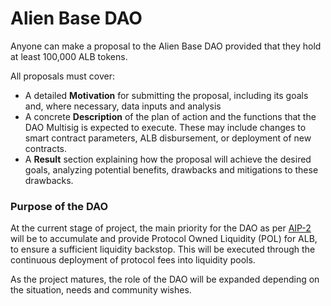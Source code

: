 # Alien Base DAO

Anyone can make a proposal to the Alien Base DAO provided that they hold at least 100,000 ALB tokens.

All proposals must cover:

* A detailed **Motivation** for submitting the proposal, including its goals and, where necessary, data inputs and analysis
* A concrete **Description** of the plan of action and the functions that the DAO Multisig is expected to execute. These may include changes to smart contract parameters, ALB disbursement, or deployment of new contracts.
* A **Result** section explaining how the proposal will achieve the desired goals, analyzing potential benefits, drawbacks and mitigations to these drawbacks.

### Purpose of the DAO

At the current stage of project, the main priority for the DAO as per [AIP-2](https://snapshot.org/#/alienbase-dex.eth/proposal/0xea788bd0daf9fb61acb0199874abc56f9c871cc2e117c3c1c11a45ba1ced7f52) will be to accumulate and provide Protocol Owned Liquidity (POL) for ALB, to ensure a sufficient liquidity backstop. This will be executed through the continuous deployment of protocol fees into liquidity pools.

As the project matures, the role of the DAO will be expanded depending on the situation, needs and community wishes.



